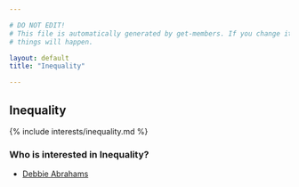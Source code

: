 ```yaml
---

# DO NOT EDIT!
# This file is automatically generated by get-members. If you change it, bad
# things will happen.

layout: default
title: "Inequality"

---
```


## Inequality

{% include interests/inequality.md %}

### Who is interested in Inequality?


* [Debbie Abrahams](/members/debbie-abrahams.html)
